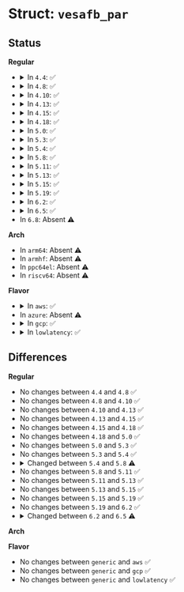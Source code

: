 # Struct: <code>vesafb_par</code>

## Status
<b>Regular</b>
<ul>
<li>
<details>
<summary>In <code>4.4</code>: ✅</summary>

```c
struct vesafb_par {
    u32 pseudo_palette[256];
    int wc_cookie;
};
```
</details>
</li>
<li>
<details>
<summary>In <code>4.8</code>: ✅</summary>

```c
struct vesafb_par {
    u32 pseudo_palette[256];
    int wc_cookie;
};
```
</details>
</li>
<li>
<details>
<summary>In <code>4.10</code>: ✅</summary>

```c
struct vesafb_par {
    u32 pseudo_palette[256];
    int wc_cookie;
};
```
</details>
</li>
<li>
<details>
<summary>In <code>4.13</code>: ✅</summary>

```c
struct vesafb_par {
    u32 pseudo_palette[256];
    int wc_cookie;
};
```
</details>
</li>
<li>
<details>
<summary>In <code>4.15</code>: ✅</summary>

```c
struct vesafb_par {
    u32 pseudo_palette[256];
    int wc_cookie;
};
```
</details>
</li>
<li>
<details>
<summary>In <code>4.18</code>: ✅</summary>

```c
struct vesafb_par {
    u32 pseudo_palette[256];
    int wc_cookie;
};
```
</details>
</li>
<li>
<details>
<summary>In <code>5.0</code>: ✅</summary>

```c
struct vesafb_par {
    u32 pseudo_palette[256];
    int wc_cookie;
};
```
</details>
</li>
<li>
<details>
<summary>In <code>5.3</code>: ✅</summary>

```c
struct vesafb_par {
    u32 pseudo_palette[256];
    int wc_cookie;
};
```
</details>
</li>
<li>
<details>
<summary>In <code>5.4</code>: ✅</summary>

```c
struct vesafb_par {
    u32 pseudo_palette[256];
    int wc_cookie;
};
```
</details>
</li>
<li>
<details>
<summary>In <code>5.8</code>: ✅</summary>

```c
struct vesafb_par {
    u32 pseudo_palette[256];
    int wc_cookie;
    struct resource *region;
};
```
</details>
</li>
<li>
<details>
<summary>In <code>5.11</code>: ✅</summary>

```c
struct vesafb_par {
    u32 pseudo_palette[256];
    int wc_cookie;
    struct resource *region;
};
```
</details>
</li>
<li>
<details>
<summary>In <code>5.13</code>: ✅</summary>

```c
struct vesafb_par {
    u32 pseudo_palette[256];
    int wc_cookie;
    struct resource *region;
};
```
</details>
</li>
<li>
<details>
<summary>In <code>5.15</code>: ✅</summary>

```c
struct vesafb_par {
    u32 pseudo_palette[256];
    int wc_cookie;
    struct resource *region;
};
```
</details>
</li>
<li>
<details>
<summary>In <code>5.19</code>: ✅</summary>

```c
struct vesafb_par {
    u32 pseudo_palette[256];
    int wc_cookie;
    struct resource *region;
};
```
</details>
</li>
<li>
<details>
<summary>In <code>6.2</code>: ✅</summary>

```c
struct vesafb_par {
    u32 pseudo_palette[256];
    int wc_cookie;
    struct resource *region;
};
```
</details>
</li>
<li>
<details>
<summary>In <code>6.5</code>: ✅</summary>

```c
struct vesafb_par {
    u32 pseudo_palette[256];
    resource_size_t base;
    resource_size_t size;
    int wc_cookie;
    struct resource *region;
};
```
</details>
</li>
<li>
In <code>6.8</code>: Absent ⚠️
</li>
</ul>
<b>Arch</b>
<ul>
<li>
In <code>arm64</code>: Absent ⚠️
</li>
<li>
In <code>armhf</code>: Absent ⚠️
</li>
<li>
In <code>ppc64el</code>: Absent ⚠️
</li>
<li>
In <code>riscv64</code>: Absent ⚠️
</li>
</ul>
<b>Flavor</b>
<ul>
<li>
<details>
<summary>In <code>aws</code>: ✅</summary>

```c
struct vesafb_par {
    u32 pseudo_palette[256];
    int wc_cookie;
};
```
</details>
</li>
<li>
In <code>azure</code>: Absent ⚠️
</li>
<li>
<details>
<summary>In <code>gcp</code>: ✅</summary>

```c
struct vesafb_par {
    u32 pseudo_palette[256];
    int wc_cookie;
};
```
</details>
</li>
<li>
<details>
<summary>In <code>lowlatency</code>: ✅</summary>

```c
struct vesafb_par {
    u32 pseudo_palette[256];
    int wc_cookie;
};
```
</details>
</li>
</ul>

## Differences
<b>Regular</b>
<ul>
<li>
No changes between <code>4.4</code> and <code>4.8</code> ✅
</li>
<li>
No changes between <code>4.8</code> and <code>4.10</code> ✅
</li>
<li>
No changes between <code>4.10</code> and <code>4.13</code> ✅
</li>
<li>
No changes between <code>4.13</code> and <code>4.15</code> ✅
</li>
<li>
No changes between <code>4.15</code> and <code>4.18</code> ✅
</li>
<li>
No changes between <code>4.18</code> and <code>5.0</code> ✅
</li>
<li>
No changes between <code>5.0</code> and <code>5.3</code> ✅
</li>
<li>
No changes between <code>5.3</code> and <code>5.4</code> ✅
</li>
<li>
<details>
<summary>Changed between <code>5.4</code> and <code>5.8</code> ⚠️</summary>
<ul>
<li>
<b>Field added. </b>
<code>struct resource *region</code>
</li>
</ul>
</details>
</li>
<li>
No changes between <code>5.8</code> and <code>5.11</code> ✅
</li>
<li>
No changes between <code>5.11</code> and <code>5.13</code> ✅
</li>
<li>
No changes between <code>5.13</code> and <code>5.15</code> ✅
</li>
<li>
No changes between <code>5.15</code> and <code>5.19</code> ✅
</li>
<li>
No changes between <code>5.19</code> and <code>6.2</code> ✅
</li>
<li>
<details>
<summary>Changed between <code>6.2</code> and <code>6.5</code> ⚠️</summary>
<ul>
<li>
<b>Field added. </b>
<code>resource_size_t base</code>
</li>
<li>
<b>Field added. </b>
<code>resource_size_t size</code>
</li>
</ul>
</details>
</li>
</ul>
<b>Arch</b>
<ul>
</ul>
<b>Flavor</b>
<ul>
<li>
No changes between <code>generic</code> and <code>aws</code> ✅
</li>
<li>
No changes between <code>generic</code> and <code>gcp</code> ✅
</li>
<li>
No changes between <code>generic</code> and <code>lowlatency</code> ✅
</li>
</ul>
